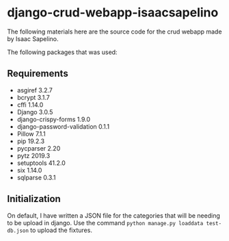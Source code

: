 # django-crud-webapp-isaacsapelino

The following materials here are the source code for the crud webapp made by Isaac Sapelino.

The following packages that was used: 
## Requirements
* asgiref                    3.2.7
* bcrypt                     3.1.7
* cffi                       1.14.0
* Django                     3.0.5
* django-crispy-forms        1.9.0
* django-password-validation 0.1.1
* Pillow                     7.1.1
* pip                        19.2.3
* pycparser                  2.20
* pytz                       2019.3
* setuptools                 41.2.0
* six                        1.14.0
* sqlparse                   0.3.1

## Initialization
On default, I have written a JSON file for the categories that will be needing to be upload in django.
Use the command ```python manage.py loaddata test-db.json``` to upload the fixtures.
